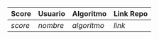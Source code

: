 | Score | Usuario |	Algoritmo | Link Repo |
| - | - | - | - |
| *score* | *nombre* | *algoritmo* | *link* |
